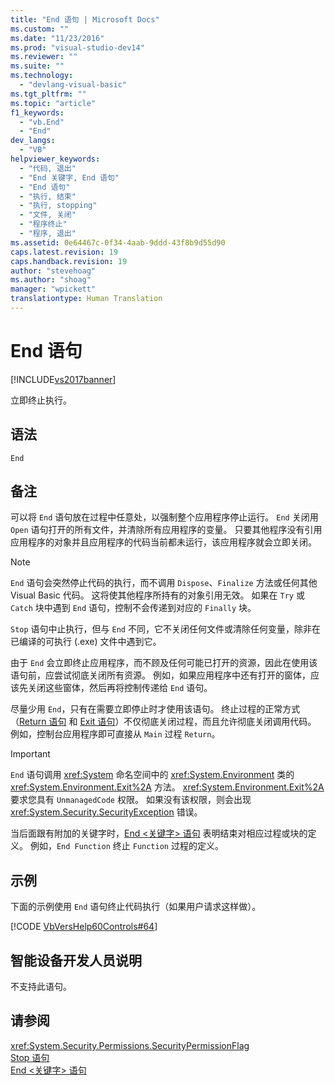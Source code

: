 ```yaml
---
title: "End 语句 | Microsoft Docs"
ms.custom: ""
ms.date: "11/23/2016"
ms.prod: "visual-studio-dev14"
ms.reviewer: ""
ms.suite: ""
ms.technology: 
  - "devlang-visual-basic"
ms.tgt_pltfrm: ""
ms.topic: "article"
f1_keywords: 
  - "vb.End"
  - "End"
dev_langs: 
  - "VB"
helpviewer_keywords: 
  - "代码, 退出"
  - "End 关键字, End 语句"
  - "End 语句"
  - "执行, 结束"
  - "执行, stopping"
  - "文件, 关闭"
  - "程序终止"
  - "程序, 退出"
ms.assetid: 0e64467c-0f34-4aab-9ddd-43f8b9d55d90
caps.latest.revision: 19
caps.handback.revision: 19
author: "stevehoag"
ms.author: "shoag"
manager: "wpickett"
translationtype: Human Translation
---
```

# End 语句
[!INCLUDE[vs2017banner](../../../csharp/includes/vs2017banner.md)]

立即终止执行。  
  
## 语法  
  
```  
End  
```  
  
## 备注  
 可以将 `End` 语句放在过程中任意处，以强制整个应用程序停止运行。  `End` 关闭用 `Open` 语句打开的所有文件，并清除所有应用程序的变量。  只要其他程序没有引用应用程序的对象并且应用程序的代码当前都未运行，该应用程序就会立即关闭。  
  
> [!NOTE]
>  `End` 语句会突然停止代码的执行，而不调用 `Dispose`、`Finalize` 方法或任何其他 Visual Basic 代码。  这将使其他程序所持有的对象引用无效。  如果在 `Try` 或 `Catch` 块中遇到 `End` 语句，控制不会传递到对应的 `Finally` 块。  
  
 `Stop` 语句中止执行，但与 `End` 不同，它不关闭任何文件或清除任何变量，除非在已编译的可执行 \(.exe\) 文件中遇到它。  
  
 由于 `End` 会立即终止应用程序，而不顾及任何可能已打开的资源，因此在使用该语句前，应尝试彻底关闭所有资源。  例如，如果应用程序中还有打开的窗体，应该先关闭这些窗体，然后再将控制传递给 `End` 语句。  
  
 尽量少用 `End`，只有在需要立即停止时才使用该语句。  终止过程的正常方式（[Return 语句](../../../visual-basic/language-reference/statements/return-statement.md) 和 [Exit 语句](../../../visual-basic/language-reference/statements/exit-statement.md)）不仅彻底关闭过程，而且允许彻底关闭调用代码。  例如，控制台应用程序即可直接从 `Main` 过程 `Return`。  
  
> [!IMPORTANT]
>  `End` 语句调用 <xref:System> 命名空间中的 <xref:System.Environment> 类的 <xref:System.Environment.Exit%2A> 方法。  <xref:System.Environment.Exit%2A> 要求您具有 `UnmanagedCode` 权限。  如果没有该权限，则会出现 <xref:System.Security.SecurityException> 错误。  
  
 当后面跟有附加的关键字时，[End \<关键字\> 语句](../../../visual-basic/language-reference/statements/end-keyword-statement.md) 表明结束对相应过程或块的定义。  例如，`End Function` 终止 `Function` 过程的定义。  
  
## 示例  
 下面的示例使用 `End` 语句终止代码执行（如果用户请求这样做）。  
  
 [!CODE [VbVersHelp60Controls#64](../CodeSnippet/VS_Snippets_VBCSharp/VbVersHelp60Controls#64)]  
  
## 智能设备开发人员说明  
 不支持此语句。  
  
## 请参阅  
 <xref:System.Security.Permissions.SecurityPermissionFlag>   
 [Stop 语句](../../../visual-basic/language-reference/statements/stop-statement.md)   
 [End \<关键字\> 语句](../../../visual-basic/language-reference/statements/end-keyword-statement.md)